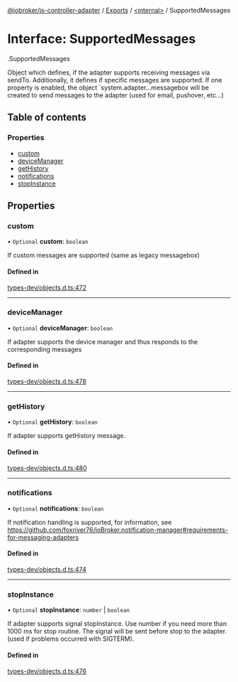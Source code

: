 [@iobroker/js-controller-adapter](../README.md) / [Exports](../modules.md) / [<internal\>](../modules/internal_.md) / SupportedMessages

# Interface: SupportedMessages

[<internal>](../modules/internal_.md).SupportedMessages

Object which defines, if the adapter supports receiving messages via sendTo.
Additionally, it defines if specific messages are supported.
If one property is enabled, the object `system.adapter.<adaptername>.<adapterinstance>.messagebox will be created to send messages to the adapter (used for email, pushover, etc...)

## Table of contents

### Properties

- [custom](internal_.SupportedMessages.md#custom)
- [deviceManager](internal_.SupportedMessages.md#devicemanager)
- [getHistory](internal_.SupportedMessages.md#gethistory)
- [notifications](internal_.SupportedMessages.md#notifications)
- [stopInstance](internal_.SupportedMessages.md#stopinstance)

## Properties

### custom

• `Optional` **custom**: `boolean`

If custom messages are supported (same as legacy messagebox)

#### Defined in

[types-dev/objects.d.ts:472](https://github.com/ioBroker/ioBroker.js-controller/blob/2682873d/packages/types-dev/objects.d.ts#L472)

___

### deviceManager

• `Optional` **deviceManager**: `boolean`

If adapter supports the device manager and thus responds to the corresponding messages

#### Defined in

[types-dev/objects.d.ts:478](https://github.com/ioBroker/ioBroker.js-controller/blob/2682873d/packages/types-dev/objects.d.ts#L478)

___

### getHistory

• `Optional` **getHistory**: `boolean`

If adapter supports getHistory message.

#### Defined in

[types-dev/objects.d.ts:480](https://github.com/ioBroker/ioBroker.js-controller/blob/2682873d/packages/types-dev/objects.d.ts#L480)

___

### notifications

• `Optional` **notifications**: `boolean`

If notification handling is supported, for information, see https://github.com/foxriver76/ioBroker.notification-manager#requirements-for-messaging-adapters

#### Defined in

[types-dev/objects.d.ts:474](https://github.com/ioBroker/ioBroker.js-controller/blob/2682873d/packages/types-dev/objects.d.ts#L474)

___

### stopInstance

• `Optional` **stopInstance**: `number` \| `boolean`

If adapter supports signal stopInstance. Use number if you need more than 1000 ms for stop routine. The signal will be sent before stop to the adapter. (used if problems occurred with SIGTERM).

#### Defined in

[types-dev/objects.d.ts:476](https://github.com/ioBroker/ioBroker.js-controller/blob/2682873d/packages/types-dev/objects.d.ts#L476)
